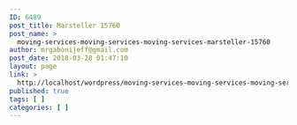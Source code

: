 ```yaml
---
ID: 6489
post_title: Marsteller 15760
post_name: >
  moving-services-moving-services-moving-services-marsteller-15760
author: mrgabonijeff@gmail.com
post_date: 2018-03-28 01:47:10
layout: page
link: >
  http://localhost/wordpress/moving-services-moving-services-moving-services-marsteller-15760/
published: true
tags: [ ]
categories: [ ]
---
```

